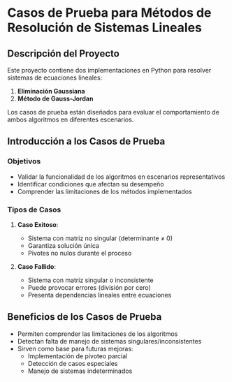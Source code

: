 # Casos de Prueba para Métodos de Resolución de Sistemas Lineales

## Descripción del Proyecto
Este proyecto contiene dos implementaciones en Python para resolver sistemas de ecuaciones lineales:
1. **Eliminación Gaussiana**
2. **Método de Gauss-Jordan**

Los casos de prueba están diseñados para evaluar el comportamiento de ambos algoritmos en diferentes escenarios.

## Introducción a los Casos de Prueba

### Objetivos
- Validar la funcionalidad de los algoritmos en escenarios representativos
- Identificar condiciones que afectan su desempeño
- Comprender las limitaciones de los métodos implementados

### Tipos de Casos
1. **Caso Exitoso**: 
   - Sistema con matriz no singular (determinante ≠ 0)
   - Garantiza solución única
   - Pivotes no nulos durante el proceso

2. **Caso Fallido**:
   - Sistema con matriz singular o inconsistente
   - Puede provocar errores (división por cero)
   - Presenta dependencias lineales entre ecuaciones

## Beneficios de los Casos de Prueba
- Permiten comprender las limitaciones de los algoritmos
- Detectan falta de manejo de sistemas singulares/inconsistentes
- Sirven como base para futuras mejoras:
  - Implementación de pivoteo parcial
  - Detección de casos especiales
  - Manejo de sistemas indeterminados

